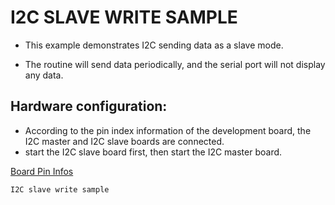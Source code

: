 # I2C SLAVE WRITE SAMPLE

- This example demonstrates I2C sending data as a slave mode.

- The routine will send data periodically, and the serial port will not display any data.

## Hardware configuration:
- According to the pin index information of the development board, the I2C master and I2C slave boards are connected.
- start the I2C slave board first, then start the I2C master board.

[Board Pin Infos](https://github.com/hpmicro/arduino/blob/main/variants)

```
I2C slave write sample

```
